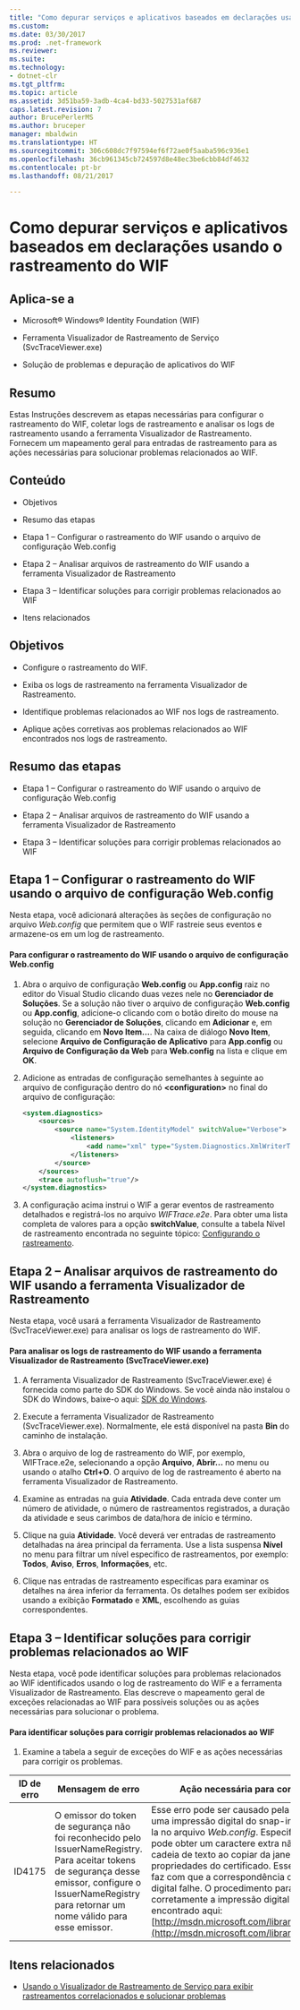 ```yaml
---
title: "Como depurar serviços e aplicativos baseados em declarações usando o rastreamento do WIF"
ms.custom: 
ms.date: 03/30/2017
ms.prod: .net-framework
ms.reviewer: 
ms.suite: 
ms.technology:
- dotnet-clr
ms.tgt_pltfrm: 
ms.topic: article
ms.assetid: 3d51ba59-3adb-4ca4-bd33-5027531af687
caps.latest.revision: 7
author: BrucePerlerMS
ms.author: bruceper
manager: mbaldwin
ms.translationtype: HT
ms.sourcegitcommit: 306c608dc7f97594ef6f72ae0f5aaba596c936e1
ms.openlocfilehash: 36cb961345cb724597d8e48ec3be6cbb84df4632
ms.contentlocale: pt-br
ms.lasthandoff: 08/21/2017

---
```

# <a name="how-to-debug-claims-aware-applications-and-services-using-wif-tracing"></a>Como depurar serviços e aplicativos baseados em declarações usando o rastreamento do WIF
## <a name="applies-to"></a>Aplica-se a  
  
-   Microsoft® Windows® Identity Foundation (WIF)  
  
-   Ferramenta Visualizador de Rastreamento de Serviço (SvcTraceViewer.exe)  
  
-   Solução de problemas e depuração de aplicativos do WIF  
  
## <a name="summary"></a>Resumo  
 Estas Instruções descrevem as etapas necessárias para configurar o rastreamento do WIF, coletar logs de rastreamento e analisar os logs de rastreamento usando a ferramenta Visualizador de Rastreamento. Fornecem um mapeamento geral para entradas de rastreamento para as ações necessárias para solucionar problemas relacionados ao WIF.  
  
## <a name="contents"></a>Conteúdo  
  
-   Objetivos  
  
-   Resumo das etapas  
  
-   Etapa 1 – Configurar o rastreamento do WIF usando o arquivo de configuração Web.config  
  
-   Etapa 2 – Analisar arquivos de rastreamento do WIF usando a ferramenta Visualizador de Rastreamento  
  
-   Etapa 3 – Identificar soluções para corrigir problemas relacionados ao WIF  
  
-   Itens relacionados  
  
## <a name="objectives"></a>Objetivos  
  
-   Configure o rastreamento do WIF.  
  
-   Exiba os logs de rastreamento na ferramenta Visualizador de Rastreamento.  
  
-   Identifique problemas relacionados ao WIF nos logs de rastreamento.  
  
-   Aplique ações corretivas aos problemas relacionados ao WIF encontrados nos logs de rastreamento.  
  
## <a name="summary-of-steps"></a>Resumo das etapas  
  
-   Etapa 1 – Configurar o rastreamento do WIF usando o arquivo de configuração Web.config  
  
-   Etapa 2 – Analisar arquivos de rastreamento do WIF usando a ferramenta Visualizador de Rastreamento  
  
-   Etapa 3 – Identificar soluções para corrigir problemas relacionados ao WIF  
  
## <a name="step-1--configure-wif-tracing-using-webconfig-configuration-file"></a>Etapa 1 – Configurar o rastreamento do WIF usando o arquivo de configuração Web.config  
 Nesta etapa, você adicionará alterações às seções de configuração no arquivo *Web.config* que permitem que o WIF rastreie seus eventos e armazene-os em um log de rastreamento.  
  
#### <a name="to-configure-wif-tracing-using-webconfig-configuration-file"></a>Para configurar o rastreamento do WIF usando o arquivo de configuração Web.config  
  
1.  Abra o arquivo de configuração **Web.config** ou **App.config** raiz no editor do Visual Studio clicando duas vezes nele no **Gerenciador de Soluções**. Se a solução não tiver o arquivo de configuração **Web.config** ou **App.config**, adicione-o clicando com o botão direito do mouse na solução no **Gerenciador de Soluções**, clicando em **Adicionar** e, em seguida, clicando em **Novo Item...**. Na caixa de diálogo **Novo Item**, selecione **Arquivo de Configuração de Aplicativo** para **App.config** ou **Arquivo de Configuração da Web** para **Web.config** na lista e clique em **OK**.  
  
2.  Adicione as entradas de configuração semelhantes à seguinte ao arquivo de configuração dentro do nó **\<configuration>** no final do arquivo de configuração:  
  
    ```xml  
    <system.diagnostics>  
        <sources>  
            <source name="System.IdentityModel" switchValue="Verbose">  
                <listeners>  
                    <add name="xml" type="System.Diagnostics.XmlWriterTraceListener" initializeData="WIFTrace.e2e"/>  
                </listeners>  
            </source>  
        </sources>  
        <trace autoflush="true"/>  
    </system.diagnostics>  
    ```  
  
3.  A configuração acima instrui o WIF a gerar eventos de rastreamento detalhados e registrá-los no arquivo *WIFTrace.e2e*. Para obter uma lista completa de valores para a opção **switchValue**, consulte a tabela Nível de rastreamento encontrada no seguinte tópico: [Configurando o rastreamento](http://msdn.microsoft.com/library/ms733025.aspx).  
  
## <a name="step-2--analyze-wif-trace-files-using-trace-viewer-tool"></a>Etapa 2 – Analisar arquivos de rastreamento do WIF usando a ferramenta Visualizador de Rastreamento  
 Nesta etapa, você usará a ferramenta Visualizador de Rastreamento (SvcTraceViewer.exe) para analisar os logs de rastreamento do WIF.  
  
#### <a name="to-analyze-wif-trace-logs-using-trace-viewer-tool-svctraceviewerexe"></a>Para analisar os logs de rastreamento do WIF usando a ferramenta Visualizador de Rastreamento (SvcTraceViewer.exe)  
  
1.  A ferramenta Visualizador de Rastreamento (SvcTraceViewer.exe) é fornecida como parte do SDK do Windows. Se você ainda não instalou o SDK do Windows, baixe-o aqui: [SDK do Windows](http://www.microsoft.com/download/en/details.aspx?id=8279).  
  
2.  Execute a ferramenta Visualizador de Rastreamento (SvcTraceViewer.exe). Normalmente, ele está disponível na pasta **Bin** do caminho de instalação.  
  
3.  Abra o arquivo de log de rastreamento do WIF, por exemplo, WIFTrace.e2e, selecionando a opção **Arquivo**, **Abrir...** no menu ou usando o atalho **Ctrl+O**. O arquivo de log de rastreamento é aberto na ferramenta Visualizador de Rastreamento.  
  
4.  Examine as entradas na guia **Atividade**. Cada entrada deve conter um número de atividade, o número de rastreamentos registrados, a duração da atividade e seus carimbos de data/hora de início e término.  
  
5.  Clique na guia **Atividade**. Você deverá ver entradas de rastreamento detalhadas na área principal da ferramenta. Use a lista suspensa **Nível** no menu para filtrar um nível específico de rastreamentos, por exemplo: **Todos**, **Aviso**, **Erros**, **Informações**, etc.  
  
6.  Clique nas entradas de rastreamento específicas para examinar os detalhes na área inferior da ferramenta. Os detalhes podem ser exibidos usando a exibição **Formatado** e **XML**, escolhendo as guias correspondentes.  
  
## <a name="step-3--identify-solutions-to-fix-wif-related-issues"></a>Etapa 3 – Identificar soluções para corrigir problemas relacionados ao WIF  
 Nesta etapa, você pode identificar soluções para problemas relacionados ao WIF identificados usando o log de rastreamento do WIF e a ferramenta Visualizador de Rastreamento. Elas descreve o mapeamento geral de exceções relacionadas ao WIF para possíveis soluções ou as ações necessárias para solucionar o problema.  
  
#### <a name="to-identify-solutions-to-fix-wif-related-issues"></a>Para identificar soluções para corrigir problemas relacionados ao WIF  
  
1.  Examine a tabela a seguir de exceções do WIF e as ações necessárias para corrigir os problemas.  
  
|**ID de erro**|**Mensagem de erro**|**Ação necessária para corrigir o erro**|  
|-|-|-|  
|ID4175|O emissor do token de segurança não foi reconhecido pelo IssuerNameRegistry.  Para aceitar tokens de segurança desse emissor, configure o IssuerNameRegistry para retornar um nome válido para esse emissor.|Esse erro pode ser causado pela ação de copiar uma impressão digital do snap-in do MMC e colá-la no arquivo *Web.config*. Especificamente, você pode obter um caractere extra não imprimível na cadeia de texto ao copiar da janela de propriedades do certificado. Esse caractere extra faz com que a correspondência da impressão digital falhe. O procedimento para copiar corretamente a impressão digital pode ser encontrado aqui: [http://msdn.microsoft.com/library/ff359102.aspx](http://msdn.microsoft.com/library/ff359102.aspx)|  
  
## <a name="related-items"></a>Itens relacionados  
  
-   [Usando o Visualizador de Rastreamento de Serviço para exibir rastreamentos correlacionados e solucionar problemas](http://msdn.microsoft.com/library/aa751795.aspx)

